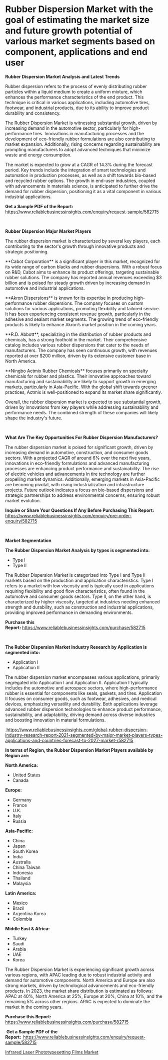 <p><h1>Rubber Dispersion Market with the goal of estimating the market size and future growth potential of various market segments based on component, applications and end user</h1></p><p><strong>Rubber Dispersion Market Analysis and Latest Trends</strong></p>
<p><p>Rubber dispersion refers to the process of evenly distributing rubber particles within a liquid medium to create a uniform mixture, which enhances the performance characteristics of the end product. This technique is critical in various applications, including automotive tires, footwear, and industrial products, due to its ability to improve product durability and consistency.</p><p>The Rubber Dispersion Market is witnessing substantial growth, driven by increasing demand in the automotive sector, particularly for high-performance tires. Innovations in manufacturing processes and the development of eco-friendly rubber formulations are also contributing to market expansion. Additionally, rising concerns regarding sustainability are prompting manufacturers to adopt advanced techniques that minimize waste and energy consumption.</p><p>The market is expected to grow at a CAGR of 14.3% during the forecast period. Key trends include the integration of smart technologies and automation in production processes, as well as a shift towards bio-based and recycled rubber options. The growth in end-user industries, coupled with advancements in materials science, is anticipated to further drive the demand for rubber dispersion, positioning it as a vital component in various industrial applications.</p></p>
<p><strong>Get a Sample PDF of the Report:&nbsp;</strong> <a href="https://www.reliablebusinessinsights.com/enquiry/request-sample/582715?utm_campaign=2313&utm_medium=2&utm_source=Github&utm_content=ia&utm_term=23032025&utm_id=rubber-dispersion">https://www.reliablebusinessinsights.com/enquiry/request-sample/582715</a></p>
<p>&nbsp;</p>
<p><strong>Rubber Dispersion Major Market Players</strong></p>
<p><p>The rubber dispersion market is characterized by several key players, each contributing to the sector's growth through innovative products and strategic positioning. </p><p>**Cabot Corporation** is a significant player in this market, recognized for its wide range of carbon blacks and rubber dispersions. With a robust focus on R&D, Cabot aims to enhance its product offerings, targeting sustainable rubber solutions. The company has reported annual revenues exceeding $3 billion and is poised for steady growth driven by increasing demand in automotive and industrial applications.</p><p>**Akron Dispersions** is known for its expertise in producing high-performance rubber dispersions. The company focuses on custom solutions for various applications, promoting flexibility and tailored service. It has been experiencing consistent revenue growth, particularly in the adhesive and sealant market segments. The growing trend of eco-friendly products is likely to enhance Akron’s market position in the coming years.</p><p>**R.D. Abbott**, specializing in the distribution of rubber products and chemicals, has a strong foothold in the market. Their comprehensive catalog includes various rubber dispersions that cater to the needs of manufacturers. The company has seen continuous growth, with revenues reported at over $200 million, driven by its extensive customer base in North America.</p><p>**Ningbo Actmix Rubber Chemicals** focuses primarily on specialty chemicals for rubber and plastics. Their innovative approaches toward manufacturing and sustainability are likely to support growth in emerging markets, particularly in Asia-Pacific. With the global shift towards greener practices, Actmix is well-positioned to expand its market share significantly.</p><p>Overall, the rubber dispersion market is expected to see substantial growth, driven by innovations from key players while addressing sustainability and performance needs. The combined strength of these companies will likely shape the industry's future.</p></p>
<p>&nbsp;</p>
<p><strong>What Are The Key Opportunities For Rubber Dispersion Manufacturers?</strong></p>
<p><p>The rubber dispersion market is poised for significant growth, driven by increasing demand in automotive, construction, and consumer goods sectors. With a projected CAGR of around 6% over the next five years, innovations in eco-friendly formulations and advanced manufacturing processes are enhancing product performance and sustainability. The rise of electric vehicles and advancements in tire technology are further propelling market dynamics. Additionally, emerging markets in Asia-Pacific are becoming pivotal, with rising industrialization and infrastructure projects. Future outlook indicates a focus on bio-based dispersions and strategic partnerships to address environmental concerns, ensuring robust market evolution.</p></p>
<p><strong>Inquire or Share Your Questions If Any Before Purchasing This Report:</strong> <a href="https://www.reliablebusinessinsights.com/enquiry/pre-order-enquiry/582715?utm_campaign=2313&utm_medium=2&utm_source=Github&utm_content=ia&utm_term=23032025&utm_id=rubber-dispersion">https://www.reliablebusinessinsights.com/enquiry/pre-order-enquiry/582715</a></p>
<p>&nbsp;</p>
<p><strong>Market Segmentation</strong></p>
<p><strong>The Rubber Dispersion Market Analysis by types is segmented into:</strong></p>
<p><ul><li>Type I</li><li>Type II</li></ul></p>
<p><p>The Rubber Dispersion Market is categorized into Type I and Type II markets based on the production and application characteristics. Type I refers to a market with low viscosity and is typically used in applications requiring flexibility and good flow characteristics, often found in the automotive and consumer goods sectors. Type II, on the other hand, is characterized by higher viscosity, targeted at industries needing enhanced strength and durability, such as construction and industrial applications, providing improved performance in demanding environments.</p></p>
<p><strong>Purchase this Report:&nbsp;</strong><a href="https://www.reliablebusinessinsights.com/purchase/582715?utm_campaign=2313&utm_medium=2&utm_source=Github&utm_content=ia&utm_term=23032025&utm_id=rubber-dispersion">https://www.reliablebusinessinsights.com/purchase/582715</a></p>
<p>&nbsp;</p>
<p><strong>The Rubber Dispersion Market Industry Research by Application is segmented into:</strong></p>
<p><ul><li>Application I</li><li>Application II</li></ul></p>
<p><p>The rubber dispersion market encompasses various applications, primarily segregated into Application I and Application II. Application I typically includes the automotive and aerospace sectors, where high-performance rubber is essential for components like seals, gaskets, and tires. Application II focuses on consumer goods, such as footwear, adhesives, and medical devices, emphasizing versatility and durability. Both applications leverage advanced rubber dispersion technologies to enhance product performance, sustainability, and adaptability, driving demand across diverse industries and boosting innovation in material formulations.</p></p>
<p><a href="https://www.reliablebusinessinsights.com/global-rubber-dispersion-industry-research-report-2021-segmented-by-major-market-players-types-applications-and-countries-forecast-to-2027-market-r582715?utm_campaign=2313&utm_medium=2&utm_source=Github&utm_content=ia&utm_term=23032025&utm_id=rubber-dispersion">&nbsp;https://www.reliablebusinessinsights.com/global-rubber-dispersion-industry-research-report-2021-segmented-by-major-market-players-types-applications-and-countries-forecast-to-2027-market-r582715</a></p>
<p><strong>In terms of Region, the Rubber Dispersion Market Players available by Region are:</strong></p>
<p>
    <p> <strong> North America: </strong>
        <ul>
            <li>United States</li>
            <li>Canada</li>
        </ul>
        </p> 
    <p> <strong> Europe: </strong>
        <ul>
            <li>Germany</li>
            <li>France</li>
            <li>U.K.</li>
            <li>Italy</li>
            <li>Russia</li>
        </ul>
        </p> 
    <p> <strong> Asia-Pacific: </strong>
        <ul>
            <li>China</li>
            <li>Japan</li>
            <li>South Korea</li>
            <li>India</li>
            <li>Australia</li>
            <li>China Taiwan</li>
            <li>Indonesia</li>
            <li>Thailand</li>
            <li>Malaysia</li>
        </ul>
        </p> 
    <p> <strong> Latin America: </strong>
        <ul>
            <li>Mexico</li>
            <li>Brazil</li>
            <li>Argentina Korea</li>
            <li>Colombia</li>
        </ul>
        </p> 
    <p> <strong> Middle East & Africa: </strong>
        <ul>
            <li>Turkey</li>
            <li>Saudi</li>
            <li>Arabia</li>
            <li>UAE</li>
            <li>Korea</li>
        </ul>
    </p>
    </p>
<p><p>The Rubber Dispersion Market is experiencing significant growth across various regions, with APAC leading due to robust industrial activity and demand for automotive components. North America and Europe are also strong markets, driven by technological advancements and eco-friendly products. In 2023, the market share distribution is estimated as follows: APAC at 40%, North America at 25%, Europe at 20%, China at 10%, and the remaining 5% across other regions. APAC is expected to dominate the market in the coming years.</p></p>
<p><strong>Purchase this Report: </strong><a href="https://www.reliablebusinessinsights.com/purchase/582715?utm_campaign=2313&utm_medium=2&utm_source=Github&utm_content=ia&utm_term=23032025&utm_id=rubber-dispersion">https://www.reliablebusinessinsights.com/purchase/582715</a></p>
<p>&nbsp;<strong>Get a Sample PDF of the Report:&nbsp;&nbsp;</strong><a href="https://www.reliablebusinessinsights.com/enquiry/request-sample/582715?utm_campaign=2313&utm_medium=2&utm_source=Github&utm_content=ia&utm_term=23032025&utm_id=rubber-dispersion">https://www.reliablebusinessinsights.com/enquiry/request-sample/582715</a></p>
<p><strong></strong></p>
<p><p><a href="https://github.com/boitafbg/Market-Research-Report-List-1/blob/main/infrared-laser-phototypesetting-films-market.md?utm_campaign=2313&utm_medium=2&utm_source=Github&utm_content=ia&utm_term=23032025&utm_id=rubber-dispersion">Infrared Laser Phototypesetting Films Market</a></p></p>